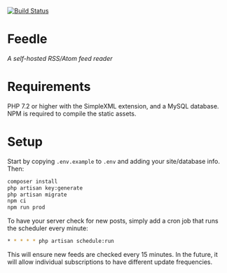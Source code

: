 [![Build Status](https://travis-ci.org/Alanaktion/feedle.svg?branch=master)](https://travis-ci.org/Alanaktion/feedle)

Feedle
======
*A self-hosted RSS/Atom feed reader*

# Requirements

PHP 7.2 or higher with the SimpleXML extension, and a MySQL database. NPM is required to compile the static assets.

# Setup

Start by copying `.env.example` to `.env` and adding your site/database info. Then:

```bash
composer install
php artisan key:generate
php artisan migrate
npm ci
npm run prod
```

To have your server check for new posts, simply add a cron job that runs the scheduler every minute:

```bash
* * * * * php artisan schedule:run
```

This will ensure new feeds are checked every 15 minutes. In the future, it will allow individual subscriptions to have different update frequencies.
